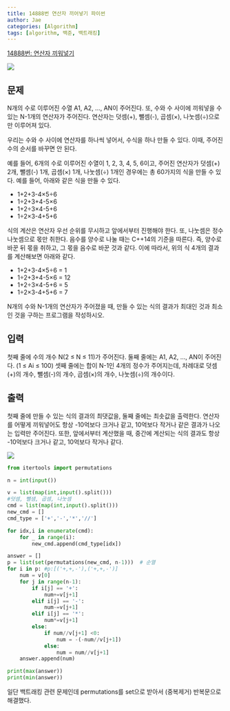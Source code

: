 ```yaml
---
title: 14888번 연산자 끼어넣기 파이썬
author: Jae
categories: [Algorithm]
tags: [algorithm, 백준, 백트래킹]
---
```


[14888번: 연산자 끼워넣기](https://www.acmicpc.net/problem/14888)

![](https://images.velog.io/images/a87380/post/7acaa521-975a-4232-a540-f0617ff76f2e/image.png)

## 문제

N개의 수로 이루어진 수열 A1, A2, ..., AN이 주어진다. 또, 수와 수 사이에 끼워넣을 수 있는 N-1개의 연산자가 주어진다. 연산자는 덧셈(+), 뺄셈(-), 곱셈(×), 나눗셈(÷)으로만 이루어져 있다.

우리는 수와 수 사이에 연산자를 하나씩 넣어서, 수식을 하나 만들 수 있다. 이때, 주어진 수의 순서를 바꾸면 안 된다.

예를 들어, 6개의 수로 이루어진 수열이 1, 2, 3, 4, 5, 6이고, 주어진 연산자가 덧셈(+) 2개, 뺄셈(-) 1개, 곱셈(×) 1개, 나눗셈(÷) 1개인 경우에는 총 60가지의 식을 만들 수 있다. 예를 들어, 아래와 같은 식을 만들 수 있다.

- 1+2+3-4×5÷6
- 1÷2+3+4-5×6
- 1+2÷3×4-5+6
- 1÷2×3-4+5+6

식의 계산은 연산자 우선 순위를 무시하고 앞에서부터 진행해야 한다. 또, 나눗셈은 정수 나눗셈으로 몫만 취한다. 음수를 양수로 나눌 때는 C++14의 기준을 따른다. 즉, 양수로 바꾼 뒤 몫을 취하고, 그 몫을 음수로 바꾼 것과 같다. 이에 따라서, 위의 식 4개의 결과를 계산해보면 아래와 같다.

- 1+2+3-4×5÷6 = 1
- 1÷2+3+4-5×6 = 12
- 1+2÷3×4-5+6 = 5
- 1÷2×3-4+5+6 = 7

N개의 수와 N-1개의 연산자가 주어졌을 때, 만들 수 있는 식의 결과가 최대인 것과 최소인 것을 구하는 프로그램을 작성하시오.

## 입력

첫째 줄에 수의 개수 N(2 ≤ N ≤ 11)가 주어진다. 둘째 줄에는 A1, A2, ..., AN이 주어진다. (1 ≤ Ai ≤ 100) 셋째 줄에는 합이 N-1인 4개의 정수가 주어지는데, 차례대로 덧셈(+)의 개수, 뺄셈(-)의 개수, 곱셈(×)의 개수, 나눗셈(÷)의 개수이다.

## 출력

첫째 줄에 만들 수 있는 식의 결과의 최댓값을, 둘째 줄에는 최솟값을 출력한다. 연산자를 어떻게 끼워넣어도 항상 -10억보다 크거나 같고, 10억보다 작거나 같은 결과가 나오는 입력만 주어진다. 또한, 앞에서부터 계산했을 때, 중간에 계산되는 식의 결과도 항상 -10억보다 크거나 같고, 10억보다 작거나 같다.

![](https://images.velog.io/images/a87380/post/fb59bb6e-599b-4ead-ba94-32b7fc2a98f3/image.png)

```python
from itertools import permutations

n = int(input())

v = list(map(int,input().split()))
#덧셈, 뺄샘, 곱셈, 나눗셈
cmd = list(map(int,input().split()))
new_cmd = []
cmd_type = ['+','-','*','//']

for idx,i in enumerate(cmd):
    for _ in range(i):
        new_cmd.append(cmd_type[idx])

answer = []
p = list(set(permutations(new_cmd, n-1)))  # 순열
for i in p: #p:[('+,+,-'),('+,+,-')]
    num = v[0]
    for j in range(n-1):
        if i[j] == '+':
            num+=v[j+1]
        elif i[j] == '-':
            num-=v[j+1]
        elif i[j] == '*':
            num*=v[j+1]
        else:
            if num//v[j+1] <0:
                num = -(-num//v[j+1])
            else:
                num = num//v[j+1]
    answer.append(num)

print(max(answer))
print(min(answer))
```

일단 백트래킹 관련 문제인데 permutations를 set으로 받아서 (중복제거) 반복문으로 해결했다.
